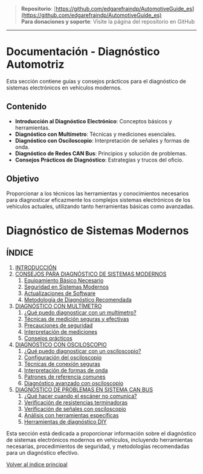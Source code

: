 > **Repositorio**: [https://github.com/edgarefraindp/AutomotiveGuide_es](https://github.com/edgarefraindp/AutomotiveGuide_es)  
> **Para donaciones y soporte**: Visite la página del repositorio en GitHub

---

# Documentación - Diagnóstico Automotriz

Esta sección contiene guías y consejos prácticos para el diagnóstico de sistemas electrónicos en vehículos modernos.

## Contenido

- **Introducción al Diagnóstico Electrónico**: Conceptos básicos y herramientas.
- **Diagnóstico con Multímetro**: Técnicas y mediciones esenciales.
- **Diagnóstico con Osciloscopio**: Interpretación de señales y formas de onda.
- **Diagnóstico de Redes CAN Bus**: Principios y solución de problemas.
- **Consejos Prácticos de Diagnóstico**: Estrategias y trucos del oficio.

## Objetivo

Proporcionar a los técnicos las herramientas y conocimientos necesarios para diagnosticar eficazmente los complejos sistemas electrónicos de los vehículos actuales, utilizando tanto herramientas básicas como avanzadas.

# Diagnóstico de Sistemas Modernos

## ÍNDICE

1. [INTRODUCCIÓN](introduccion.md)
2. [CONSEJOS PARA DIAGNÓSTICO DE SISTEMAS MODERNOS](consejos-diagnostico.md)
   1. [Equipamiento Básico Necesario](consejos-diagnostico.md#1-equipamiento-básico-necesario)
   2. [Seguridad en Sistemas Modernos](consejos-diagnostico.md#2-seguridad-en-sistemas-modernos)
   3. [Actualizaciones de Software](consejos-diagnostico.md#3-actualizaciones-de-software)
   4. [Metodología de Diagnóstico Recomendada](consejos-diagnostico.md#4-metodología-de-diagnóstico-recomendada)
3. [DIAGNÓSTICO CON MULTÍMETRO](diagnosticoMultimetro.md)
   1. [¿Qué puedo diagnosticar con un multímetro?](diagnosticoMultimetro.md#1-qué-puedo-diagnosticar-con-un-multímetro)
   2. [Técnicas de medición seguras y efectivas](diagnosticoMultimetro.md#2-técnicas-de-medición-seguras-y-efectivas)
   3. [Precauciones de seguridad](diagnosticoMultimetro.md#3-precauciones-de-seguridad)
   4. [Interpretación de mediciones](diagnosticoMultimetro.md#4-interpretación-de-mediciones)
   5. [Consejos prácticos](diagnosticoMultimetro.md#5-consejos-prácticos)
4. [DIAGNÓSTICO CON OSCILOSCOPIO](diagnosticoOsciloscopio.md)
   1. [¿Qué puedo diagnosticar con un osciloscopio?](diagnosticoOsciloscopio.md#1-qué-puedo-diagnosticar-con-un-osciloscopio)
   2. [Configuración del osciloscopio](diagnosticoOsciloscopio.md#2-configuración-del-osciloscopio)
   3. [Técnicas de conexión seguras](diagnosticoOsciloscopio.md#3-técnicas-de-conexión-seguras)
   4. [Interpretación de formas de onda](diagnosticoOsciloscopio.md#4-interpretación-de-formas-de-onda)
   5. [Patrones de referencia comunes](diagnosticoOsciloscopio.md#5-patrones-de-referencia-comunes)
   6. [Diagnóstico avanzado con osciloscopio](diagnosticoOsciloscopio.md#6-diagnóstico-avanzado-con-osciloscopio)
5. [DIAGNÓSTICO DE PROBLEMAS EN SISTEMA CAN BUS](diagnostico-canbus.md)
   1. [¿Qué hacer cuando el escáner no comunica?](diagnostico-canbus.md#1-qué-hacer-cuando-el-escáner-no-comunica)
   2. [Verificación de resistencias terminadoras](diagnostico-canbus.md#2-verificación-de-resistencias-terminadoras-del-can-bus)
   3. [Verificación de señales con osciloscopio](diagnostico-canbus.md#3-verificación-de-señales-con-osciloscopio)
   4. [Análisis con herramientas específicas](diagnostico-canbus.md#4-análisis-con-herramientas-específicas)
   5. [Herramientas de diagnóstico DIY](diagnostico-canbus.md#5-herramienta-básica-de-lectura-de-can-bus)

Esta sección está dedicada a proporcionar información sobre el diagnóstico de sistemas electrónicos modernos en vehículos, incluyendo herramientas necesarias, procedimientos de seguridad, y metodologías recomendadas para un diagnóstico efectivo.

[Volver al índice principal](../sensores-y-actuadores/README.md)
